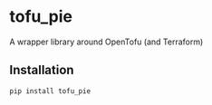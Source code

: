 # tofu_pie

A wrapper library around OpenTofu (and Terraform)

## Installation

```bash
pip install tofu_pie
```
